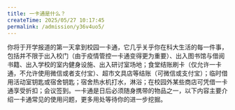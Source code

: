 ```yaml
---
title: 一卡通是什么？
createTime: 2025/05/27 10:17:45
permalink: /admission/y36v4uo5/
---
```


你将于开学报道的第一天拿到校园一卡通，它几乎关乎你在科大生活的每一件事，包括并不限于出入校门（由于疫情管控一卡通变得更为重要）、出入图书馆与借阅书籍、出入学校的室内健身设施、出入研讨室场地；食堂结账刷卡（仅允许一卡通，不允许使用微信或者支付宝）、超市文具店等结账（可微信或支付宝）；临时借用活动室钥匙或宿舍钥匙；宿舍热水机打水，淋浴；在校园外某些商店可凭借一卡通享受折扣；会议签到。一卡通是日后必须随身携带的物品之一，以下内容主要介绍一卡通常见的使用问题，更多用处等待你的进一步挖掘。
